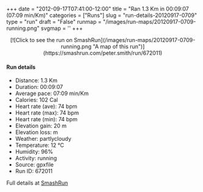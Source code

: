 +++
date = "2012-09-17T07:41:00-12:00"
title = "Ran 1.3 Km in 00:09:07 (07:09 min/Km)"
categories = ["Runs"]
slug = "run-details-20120917-0709"
type = "run"
draft = "False"
runmap = "/images/run-maps/20120917-0709-running.png"
svgmap = '<polyline points="0 77, 4 78, 10 79, 14 79, 17 80, 23 80, 23 80, 24 80, 26 78, 28 76, 32 74, 34 71, 34 71, 34 72, 37 70, 40 68, 42 66, 44 63, 45 61, 46 60, 51 52, 54 51, 57 49, 59 47, 61 45, 64 43, 67 41, 69 39, 71 37, 74 34, 76 32, 78 30, 81 28, 82 26, 87 21, 89 20, 90 21, 92 22, 94 26, 98 29, 100 30">'
+++



<!--more-->

<center>
[![Click to see the run on SmashRun](/images/run-maps/20120917-0709-running.png "A map of this run")](https://smashrun.com/peter.smith/run/672011)
</center>

#### Run details

* Distance: 1.3 Km
* Duration: 00:09:07
* Average pace: 07:09 min/Km
* Calories: 102 Cal
* Heart rate (ave): 74 bpm
* Heart rate (max): 74 bpm
* Heart rate (min): 74 bpm
* Elevation gain: 20 m
* Elevation loss:  m
* Weather: partlycloudy
* Temperature: 12 &deg;C
* Humidity: 96%
* Activity: running
* Source: gpxfile
* Run ID: 672011

Full details at [SmashRun](https://smashrun.com/peter.smith/run/672011)